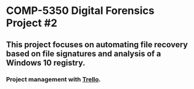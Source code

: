 # COMP-5350 Digital Forensics Project #2 #
## This project focuses on automating file recovery based on file signatures and analysis of a Windows 10 registry. ##
### Project management with [Trello](https://trello.com/b/Q8ZoL3eN/project-2). ###

